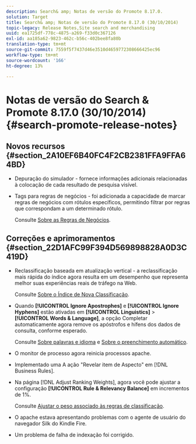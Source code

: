 ```yaml
---
description: Search& amp; Notas de versão do Promote 8.17.0.
solution: Target
title: Search& amp; Notas de versão do Promote 8.17.0 (30/10/2014)
topic-legacy: Release Notes,Site search and merchandising
uuid: ea1725df-778c-4875-a269-f33d0c367126
exl-id: aa185a62-9823-462c-b56c-402bee8fa80b
translation-type: tm+mt
source-git-commit: 7559f5f7437d46e3510d4659772308666425ec96
workflow-type: tm+mt
source-wordcount: '166'
ht-degree: 13%

---
```


# Notas de versão do Search &amp; Promote 8.17.0 (30/10/2014){#search-promote-release-notes}

## Novos recursos {#section_2A10EF6B40FC4F2CB2381FFA9FFA64BD}

* Depuração do simulador - fornece informações adicionais relacionadas à colocação de cada resultado de pesquisa visível.
* Tags para regras de negócios - foi adicionada a capacidade de marcar regras de negócios com rótulos específicos, permitindo filtrar por regras que correspondam a um determinado rótulo.

   Consulte [Sobre as Regras de Negócios](../c-about-rules-menu/c-about-business-rules.md#concept_2A93D76216754D3D8412CDEA00BD26BD).

## Correções e aprimoramentos {#section_22D1AFC99F394D569898828A0D3C419D}

* Reclassificação baseada em atualização vertical - a reclassificação mais rápida do índice agora resulta em um desempenho que representa melhor suas experiências reais de tráfego na Web.

   Consulte [Sobre o Índice de Nova Classificação](../c-about-index-menu/c-about-re-rank-index.md#concept_147B0A9FCD51451787DA898E06F7C692).

* Quando **[!UICONTROL Ignore Apostrophes]** e **[!UICONTROL Ignore Hyphens]** estão ativadas em **[!UICONTROL Linguistics]** > **[!UICONTROL Words & Language]**, a opção Completar automaticamente agora remove os apóstrofos e hífens dos dados de consulta, conforme esperado.

   Consulte [Sobre palavras e idioma](../c-about-linguistics-menu/c-about-words-and-language.md#concept_CEB4B9576F3C4E2EB87B352EEC738D79) e [Sobre o preenchimento automático](../c-about-auto-complete.md#concept_093A9CD754864BA79B456FE4BEB64578).

* O monitor de processo agora reinicia processos apache.
* Implementado uma A ação &quot;Revelar item de Aspecto&quot; em [!DNL Business Rules].
* Na página [!DNL Adjust Ranking Weights], agora você pode ajustar a configuração **[!UICONTROL Rule & Relevancy Balance]** em incrementos de 1%.

   Consulte [Ajustar o peso associado às regras de classificação](../c-about-rules-menu/c-about-ranking-rules.md#task_3CB6FC92A66F4D99874A42D55825DB64).

* O apache estava apresentando problemas com o agente de usuário do navegador Silk do Kindle Fire.
* Um problema de falha de indexação foi corrigido.
